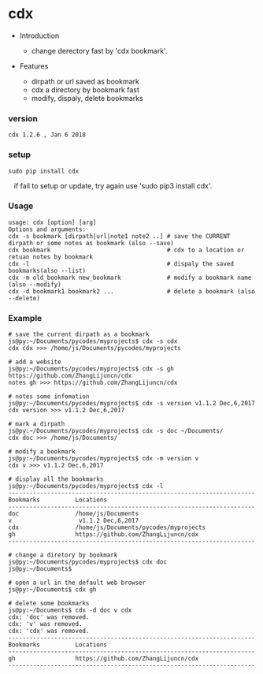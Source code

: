 # cdx

* Introduction
    * change derectory fast by 'cdx bookmark'.
 
 
* Features
    * dirpath or url saved as bookmark
    * cdx a directory by bookmark fast
    * modify, dispaly, delete bookmarks

### version
    cdx 1.2.6 , Jan 6 2018
 
### setup
    sudo pip install cdx
    if fail to setup or update, try again use 'sudo pip3 install cdx'.
    
    
### Usage
    usage: cdx [option] [arg] 
    Options and arguments:
    cdx -s bookmark [dirpath|url|note1 note2 ..] # save the CURRENT dirpath or some notes as bookmark (also --save)
    cdx bookmark                                 # cdx to a location or retuan notes by bookmark
    cdx -l                                       # dispaly the saved bookmarks(also --list)
    cdx -m old_bookmark new_bookmark             # modify a bookmark name (also --modify)
    cdx -d bookmark1 bookmark2 ...               # delete a bookmark (also --delete)

### Example
    # save the current dirpath as a bookmark 
    js@py:~/Documents/pycodes/myprojects$ cdx -s cdx
    cdx cdx >>> /home/js/Documents/pycodes/myprojects
    
    # add a website
    js@py:~/Documents/pycodes/myprojects$ cdx -s gh https://github.com/ZhangLijuncn/cdx
    notes gh >>> https://github.com/ZhangLijuncn/cdx

    # notes some infomation 
    js@py:~/Documents/pycodes/myprojects$ cdx -s version v1.1.2 Dec,6,2017
    cdx version >>> v1.1.2 Dec,6,2017

    # mark a dirpath
    js@py:~/Documents/pycodes/myprojects$ cdx -s doc ~/Documents/
    cdx doc >>> /home/js/Documents/

    # modify a bookmark
    js@py:~/Documents/pycodes/myprojects$ cdx -m version v
    cdx v >>> v1.1.2 Dec,6,2017

    # display all the bookmarks
    js@py:~/Documents/pycodes/myprojects$ cdx -l
    ----------------------------------------------------------------------
    Bookmarks          Locations      
    ----------------------------------------------------------------------
    doc                /home/js/Documents
    v                   v1.1.2 Dec,6,2017
    cdx                /home/js/Documents/pycodes/myprojects
    gh                 https://github.com/ZhangLijuncn/cdx
    ----------------------------------------------------------------------

    # change a diretory by bookmark
    js@py:~/Documents/pycodes/myprojects$ cdx doc
    js@py:~/Documents$ 

    # open a url in the default web browser
    js@py:~/Documents$ cdx gh

    # delete some bookmarks
    js@py:~/Documents$ cdx -d doc v cdx 
    cdx: 'doc' was removed.
    cdx: 'v' was removed.
    cdx: 'cdx' was removed.
    ----------------------------------------------------------------------
    Bookmarks          Locations      
    ----------------------------------------------------------------------
    gh                 https://github.com/ZhangLijuncn/cdx
    ----------------------------------------------------------------------

